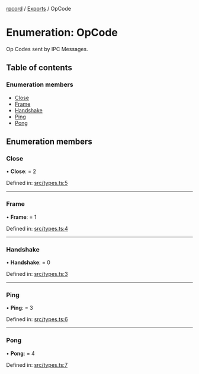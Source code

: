 [rpcord](../README.md) / [Exports](../modules.md) / OpCode

# Enumeration: OpCode

Op Codes sent by IPC Messages.

## Table of contents

### Enumeration members

- [Close](opcode.md#close)
- [Frame](opcode.md#frame)
- [Handshake](opcode.md#handshake)
- [Ping](opcode.md#ping)
- [Pong](opcode.md#pong)

## Enumeration members

### Close

• **Close**: = 2

Defined in: [src/types.ts:5](https://github.com/DjDeveloperr/RPCord/blob/51e0bc3/src/types.ts#L5)

___

### Frame

• **Frame**: = 1

Defined in: [src/types.ts:4](https://github.com/DjDeveloperr/RPCord/blob/51e0bc3/src/types.ts#L4)

___

### Handshake

• **Handshake**: = 0

Defined in: [src/types.ts:3](https://github.com/DjDeveloperr/RPCord/blob/51e0bc3/src/types.ts#L3)

___

### Ping

• **Ping**: = 3

Defined in: [src/types.ts:6](https://github.com/DjDeveloperr/RPCord/blob/51e0bc3/src/types.ts#L6)

___

### Pong

• **Pong**: = 4

Defined in: [src/types.ts:7](https://github.com/DjDeveloperr/RPCord/blob/51e0bc3/src/types.ts#L7)
